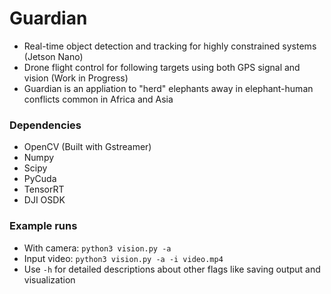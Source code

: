 # Guardian
- Real-time object detection and tracking for highly constrained systems (Jetson Nano)
- Drone flight control for following targets using both GPS signal and vision (Work in Progress)
- Guardian is an appliation to "herd" elephants away in elephant-human conflicts common in Africa and Asia

### Dependencies
- OpenCV (Built with Gstreamer)
- Numpy
- Scipy
- PyCuda
- TensorRT
- DJI OSDK

### Example runs
- With camera: `python3 vision.py -a`
- Input video: `python3 vision.py -a -i video.mp4`
- Use `-h` for detailed descriptions about other flags like saving output and visualization
